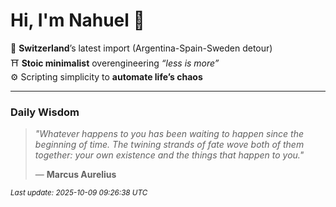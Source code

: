 # Hi, I'm Nahuel :tiger:

📍 **Switzerland**’s latest import (Argentina-Spain-Sweden detour)  
⛩️ **Stoic minimalist** overengineering *“less is more”*  
⚙️ Scripting simplicity to **automate life’s chaos**

---

### Daily Wisdom
> _"Whatever happens to you has been waiting to happen since the beginning of time. The twining strands of fate wove both of them together: your own existence and the things that happen to you."_  
>
> — **Marcus Aurelius**

<sub>*Last update: 2025-10-09 09:26:38 UTC*</sub>

